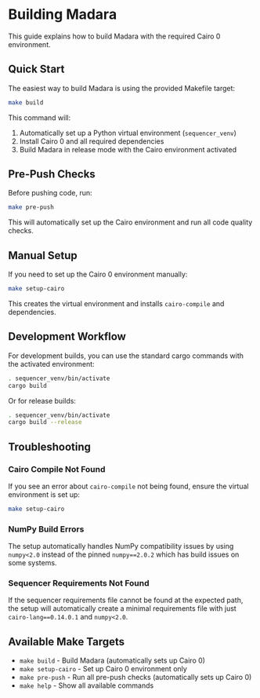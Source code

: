 # Building Madara

This guide explains how to build Madara with the required Cairo 0 environment.

## Quick Start

The easiest way to build Madara is using the provided Makefile target:

```bash
make build
```

This command will:

1. Automatically set up a Python virtual environment (`sequencer_venv`)
2. Install Cairo 0 and all required dependencies
3. Build Madara in release mode with the Cairo environment activated

## Pre-Push Checks

Before pushing code, run:

```bash
make pre-push
```

This will automatically set up the Cairo environment and run all code quality checks.

## Manual Setup

If you need to set up the Cairo 0 environment manually:

```bash
make setup-cairo
```

This creates the virtual environment and installs `cairo-compile` and dependencies.

## Development Workflow

For development builds, you can use the standard cargo commands with the activated environment:

```bash
. sequencer_venv/bin/activate
cargo build
```

Or for release builds:

```bash
. sequencer_venv/bin/activate
cargo build --release
```

## Troubleshooting

### Cairo Compile Not Found

If you see an error about `cairo-compile` not being found, ensure the virtual environment is set up:

```bash
make setup-cairo
```

### NumPy Build Errors

The setup automatically handles NumPy compatibility issues by using `numpy<2.0`
instead of the pinned `numpy==2.0.2` which has build issues on some systems.

### Sequencer Requirements Not Found

If the sequencer requirements file cannot be found at the expected path,
the setup will automatically create a minimal requirements file with just `cairo-lang==0.14.0.1` and `numpy<2.0`.

## Available Make Targets

- `make build` - Build Madara (automatically sets up Cairo 0)
- `make setup-cairo` - Set up Cairo 0 environment only
- `make pre-push` - Run all pre-push checks (automatically sets up Cairo 0)
- `make help` - Show all available commands
